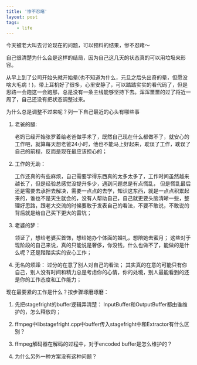 ```yaml
---
title: '惨不忍睹'
layout: post
tags:
    - life
---
```

 今天被老大叫去讨论现在的问题，可以预料的结果，惨不忍睹～

自己很清楚为什么会是这样的结局，因为自己这几天的状态真的可以用垃圾来形容。

从早上到了公司开始头就开始晕(也不知道为什么，元旦之后头出奇的晕，但愿没啥大毛病！)，带上耳机好了很多，心里安静了，可以踏踏实实的看代码了，但是思路一会跑这一会跑那，总是没有一条主线能够坚持下去。浑浑噩噩的过了将近一周了，自己还没有把状态调整过来。

为什么总是调整不过来呢？列一下自己最近的心头有哪些事

1. 老爸的腿:

    老妈已经开始张罗着给老爸做手术了，既然自己现在什么都做不了，就安心的工作吧，就算每天想老爸24小时，他也不能马上好起来，耽误了工作，耽误了自己的前程，反而是现在最应该担心的；

2. 工作的无助：

    工作还真的有些麻烦，自己需要学得东西真的太多太多了，工作时间虽然越来越长了，但是经验总感觉没提升多少，遇到问题总是有点慌乱，
但是慌乱最后还是需要去承担去解决，需要一点点的去学，知识这东西，就是一点点积累起来的，谁也不是天生就会的，没有人帮助自己，自己就更要头脑清晰一些，整理好思路，跟老大交流的时候要敢于发表自己的看法，不要不敢说，不敢说的背后就是给自己买下更大的雷坑；

3. 老婆的梦：

    领证了，想给老婆买首饰，想给她办个体面的婚礼，想陪她去蜜月；
这些对于现阶段的自己来说，真的只能说是奢侈，你没钱，什么也做不了，能做的是什么呢？还是踏踏实实的安心工作；

4. 无名的烦躁：
    过分的在意了别人对自己的看法；
其实真的在意的可能只有你自己，别人没有时间和精力总是考虑你的心情，你的处境，别人最能看到的还是你的工作态度和工作能力；

现在最要紧的工作是什么？按步骤琢磨琢磨：

1. 先把stagefright的buffer逻辑弄清楚：
    InputBuffer和OutputBuffer都由谁维护的，怎么释放的；

2. ffmpeg中libstagefright.cpp中buffer传入stagefright中和Extractor有什么区别？

3. ffmpeg解码器在解码的过程中，对于encoded buffer是怎么维护的？ 

4. 为什么另外一种方案没有这种问题？